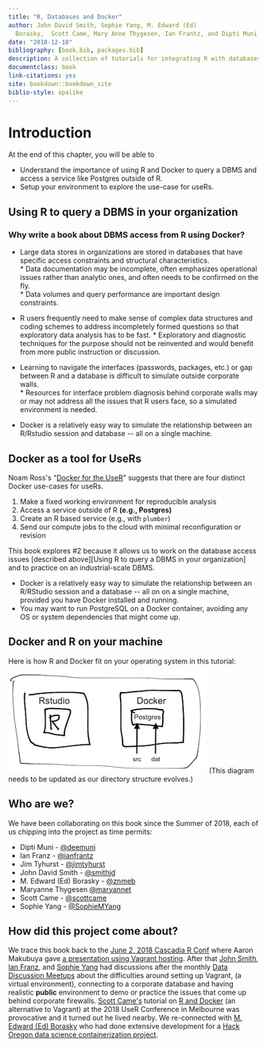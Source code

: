 ```yaml
---
title: "R, Databases and Docker"
author: John David Smith, Sophie Yang, M. Edward (Ed) 
  Borasky,  Scott Came, Mary Anne Thygesen, Ian Frantz, and Dipti Muni
date: "2018-12-18"
bibliography: [book.bib, packages.bib]
description: A collection of tutorials for integrating R with databases using Docker
documentclass: book
link-citations: yes
site: bookdown::bookdown_site
biblio-style: apalike
---
```


# Introduction

At the end of this chapter, you will be able to

  * Understand the importance of using R and Docker to query a DBMS and access a service like Postgres outside of R. 
  * Setup your environment to explore the use-case for useRs.

## Using R to query a DBMS in your organization

### Why write a book about DBMS access from R using Docker?

* Large data stores in organizations are stored in databases that have specific access constraints and structural characteristics.  
            * Data documentation may be incomplete, often emphasizes operational issues rather than analytic ones, and often needs to be confirmed on the fly.  
            * Data volumes and query performance are important design constraints.
            
* R users frequently need to make sense of complex data structures and coding schemes to address incompletely formed questions so that exploratory data analysis has to be fast. 
            * Exploratory and diagnostic techniques for the purpose should not be reinvented and would benefit from more public instruction or discussion.
            
* Learning to navigate the interfaces (passwords, packages, etc.) or gap between R and a database is difficult to simulate outside corporate walls.  
            * Resources for interface problem diagnosis behind corporate walls may or may not address all the issues that R users face, so a simulated environment is needed.
            
* Docker is a relatively easy way to simulate the relationship between an R/Rstudio session and database -- all on a single machine.

## Docker as a tool for UseRs

Noam Ross's "[Docker for the UseR](https://nyhackr.blob.core.windows.net/presentations/Docker-for-the-UseR_Noam-Ross.pdf)" suggests that there are four distinct Docker use-cases for useRs.  

1. Make a fixed working environment for reproducible analysis
2. Access a service outside of R **(e.g., Postgres)**
3. Create an R based service (e.g., with `plumber`)
4. Send our compute jobs to the cloud with minimal reconfiguration or revision

This book explores #2 because it allows us to work on the database access issues [described above][Using R to query a DBMS in your organization] and to practice on an industrial-scale DBMS.  

* Docker is a relatively easy way to simulate the relationship between an R/RStudio session and a database -- all on on a single machine, provided you have Docker installed and running.
* You may want to run PostgreSQL on a Docker container, avoiding any OS or system dependencies that might come up. 


## Docker and R on your machine

Here is how R and Docker fit on your operating system in this tutorial:
    
![R and Docker](./screenshots/r-and-docker.png)
(This diagram needs to be updated as our directory structure evolves.)

## Who are we?

We have been collaborating on this book since the Summer of 2018, each of us chipping into the project as time permits:

* Dipti Muni - [\@deemuni](https://github.com/deemuni)
* Ian Franz - [\@ianfrantz](https://github.com/ianfrantz)
* Jim Tyhurst - [\@jimtyhurst](https://github.com/jimtyhurst)
* John David Smith - [\@smithjd](https://github.com/smithjd)
* M. Edward (Ed) Borasky - [\@znmeb](https://github.com/znmeb)
* Maryanne Thygesen [\@maryannet](https://github.com/maryannet)
* Scott Came - [\@scottcame](https://github.com/scottcame)
* Sophie Yang - [\@SophieMYang](https://github.com/SophieMYang)

## How did this project come about?

We trace this book back to the [June 2, 2018 Cascadia R Conf](https://cascadiarconf.com/) where Aaron Makubuya gave [a presentation using Vagrant hosting](https://github.com/Cascadia-R/Using_R_With_Databases).  After that [John Smith](https://github.com/smithjd), [Ian Franz](https://github.com/ianfrantz), and [Sophie Yang](https://github.com/SophieMYang) had discussions after the monthly [Data Discussion Meetups](https://www.meetup.com/Portland-Data-Science-Group/events/fxvhbnywmbgb/) about the difficulties around setting up Vagrant, (a virtual environment), connecting to a corporate database and having realistic **public** environment to demo or practice the issues that come up behind corporate firewalls. [Scott Came's](https://github.com/scottcame) tutorial on [R and Docker](http://www.cascadia-analytics.com/2018/07/21/docker-r-p1.html) (an alternative to Vagrant) at the 2018 UseR Conference in Melbourne was provocative and it turned out he lived nearby.  We re-connected with [M. Edward (Ed) Borasky](https://github.com/znmeb) who had done extensive development for a [Hack Oregon data science containerization project](https://github.com/hackoregon/data-science-pet-containers).


